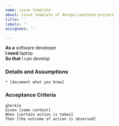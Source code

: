 ```yaml
---
name: issue template
about: issue template of devops-capstone-project
title: ''
labels: ''
assignees: ''

---
```


**As a** software developer  
**I need** laptop  
**So that** I can develop  
      
### Details and Assumptions
    * [document what you know]      
### Acceptance Criteria     
    gherkin 
    Given [some context]
    When [certain action is taken]
    Then [the outcome of action is observed]
